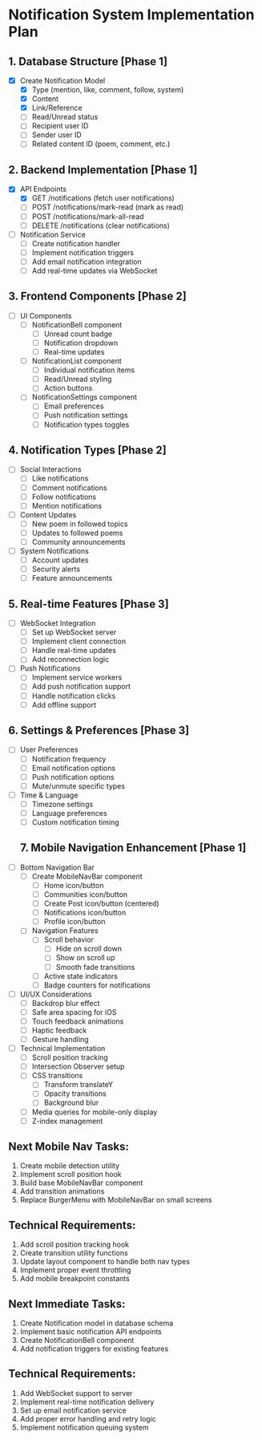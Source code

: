 # Notification System Implementation Plan

## 1. Database Structure [Phase 1]
- [x] Create Notification Model
  - [x] Type (mention, like, comment, follow, system)
  - [x] Content
  - [x] Link/Reference
  - [ ] Read/Unread status
  - [ ] Recipient user ID
  - [ ] Sender user ID
  - [ ] Related content ID (poem, comment, etc.)

## 2. Backend Implementation [Phase 1]
- [x] API Endpoints
  - [x] GET /notifications (fetch user notifications)
  - [ ] POST /notifications/mark-read (mark as read)
  - [ ] POST /notifications/mark-all-read
  - [ ] DELETE /notifications (clear notifications)
- [ ] Notification Service
  - [ ] Create notification handler
  - [ ] Implement notification triggers
  - [ ] Add email notification integration
  - [ ] Add real-time updates via WebSocket

## 3. Frontend Components [Phase 2]
- [ ] UI Components
  - [ ] NotificationBell component
    - [ ] Unread count badge
    - [ ] Notification dropdown
    - [ ] Real-time updates
  - [ ] NotificationList component
    - [ ] Individual notification items
    - [ ] Read/Unread styling
    - [ ] Action buttons
  - [ ] NotificationSettings component
    - [ ] Email preferences
    - [ ] Push notification settings
    - [ ] Notification types toggles

## 4. Notification Types [Phase 2]
- [ ] Social Interactions
  - [ ] Like notifications
  - [ ] Comment notifications
  - [ ] Follow notifications
  - [ ] Mention notifications
- [ ] Content Updates
  - [ ] New poem in followed topics
  - [ ] Updates to followed poems
  - [ ] Community announcements
- [ ] System Notifications
  - [ ] Account updates
  - [ ] Security alerts
  - [ ] Feature announcements

## 5. Real-time Features [Phase 3]
- [ ] WebSocket Integration
  - [ ] Set up WebSocket server
  - [ ] Implement client connection
  - [ ] Handle real-time updates
  - [ ] Add reconnection logic
- [ ] Push Notifications
  - [ ] Implement service workers
  - [ ] Add push notification support
  - [ ] Handle notification clicks
  - [ ] Add offline support

## 6. Settings & Preferences [Phase 3]
- [ ] User Preferences
  - [ ] Notification frequency
  - [ ] Email notification options
  - [ ] Push notification options
  - [ ] Mute/unmute specific types
- [ ] Time & Language
  - [ ] Timezone settings
  - [ ] Language preferences
  - [ ] Custom notification timing

  ## 7. Mobile Navigation Enhancement [Phase 1]
- [ ] Bottom Navigation Bar
  - [ ] Create MobileNavBar component
    - [ ] Home icon/button
    - [ ] Communities icon/button
    - [ ] Create Post icon/button (centered)
    - [ ] Notifications icon/button
    - [ ] Profile icon/button
  - [ ] Navigation Features
    - [ ] Scroll behavior
      - [ ] Hide on scroll down
      - [ ] Show on scroll up
      - [ ] Smooth fade transitions
    - [ ] Active state indicators
    - [ ] Badge counters for notifications

- [ ] UI/UX Considerations
  - [ ] Backdrop blur effect
  - [ ] Safe area spacing for iOS
  - [ ] Touch feedback animations
  - [ ] Haptic feedback
  - [ ] Gesture handling

- [ ] Technical Implementation
  - [ ] Scroll position tracking
  - [ ] Intersection Observer setup
  - [ ] CSS transitions
    - [ ] Transform translateY
    - [ ] Opacity transitions
    - [ ] Background blur
  - [ ] Media queries for mobile-only display
  - [ ] Z-index management

## Next Mobile Nav Tasks:
1. Create mobile detection utility
2. Implement scroll position hook
3. Build base MobileNavBar component
4. Add transition animations
5. Replace BurgerMenu with MobileNavBar on small screens

## Technical Requirements:
1. Add scroll position tracking hook
2. Create transition utility functions
3. Update layout component to handle both nav types
4. Implement proper event throttling
5. Add mobile breakpoint constants

## Next Immediate Tasks:
1. Create Notification model in database schema
2. Implement basic notification API endpoints
3. Create NotificationBell component
4. Add notification triggers for existing features

## Technical Requirements:
1. Add WebSocket support to server
2. Implement real-time notification delivery
3. Set up email notification service
4. Add proper error handling and retry logic
5. Implement notification queuing system